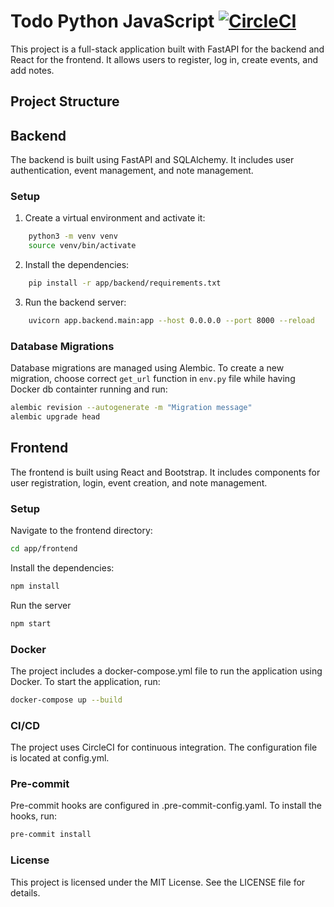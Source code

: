 # Todo Python JavaScript [![CircleCI](https://circleci.com/gh/wwlodar/todo-python-javascript.svg?style=svg)](https://circleci.com/gh/wwlodar/todo-python-javascript)

This project is a full-stack application built with FastAPI for the backend and React for the frontend. It allows users to register, log in, create events, and add notes.

## Project Structure

## Backend

The backend is built using FastAPI and SQLAlchemy. It includes user authentication, event management, and note management.

### Setup

1. Create a virtual environment and activate it:
```sh
    python3 -m venv venv
    source venv/bin/activate
```

2. Install the dependencies:
```sh
    pip install -r app/backend/requirements.txt
```

3. Run the backend server:
```sh
    uvicorn app.backend.main:app --host 0.0.0.0 --port 8000 --reload
```

### Database Migrations

Database migrations are managed using Alembic. To create a new migration,
choose correct ```get_url``` function in ```env.py``` file while having Docker db containter running and run:
```sh
alembic revision --autogenerate -m "Migration message"
alembic upgrade head
```

## Frontend
The frontend is built using React and Bootstrap. It includes components for user registration, login, event creation, and note management.

### Setup
Navigate to the frontend directory:
```sh
cd app/frontend
```
Install the dependencies:
```sh
npm install
```
Run the server
```sh
npm start
```

### Docker
The project includes a docker-compose.yml file to run the application using Docker. To start the application, run:
```sh
docker-compose up --build
```

### CI/CD
The project uses CircleCI for continuous integration. The configuration file is located at config.yml.

### Pre-commit
Pre-commit hooks are configured in .pre-commit-config.yaml. To install the hooks, run:
```sh
pre-commit install
```

### License
This project is licensed under the MIT License. See the LICENSE file for details.
